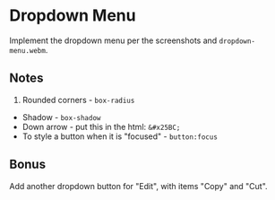# Dropdown Menu

Implement the dropdown menu per the screenshots and `dropdown-menu.webm`.

## Notes

1. Rounded corners - `box-radius`
* Shadow - `box-shadow`
* Down arrow - put this in the html: `&#x25BC;`
* To style a button when it is "focused" - `button:focus`

## Bonus

Add another dropdown button for "Edit", with items "Copy" and "Cut".